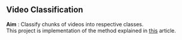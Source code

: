 ## Video Classification
**Aim** : Classify chunks of videos into respective classes.<br>
This project is implementation of the method explained in [this](https://dzone.com/articles/video-analysis-to-detect-suspicious-activity-based) article.

